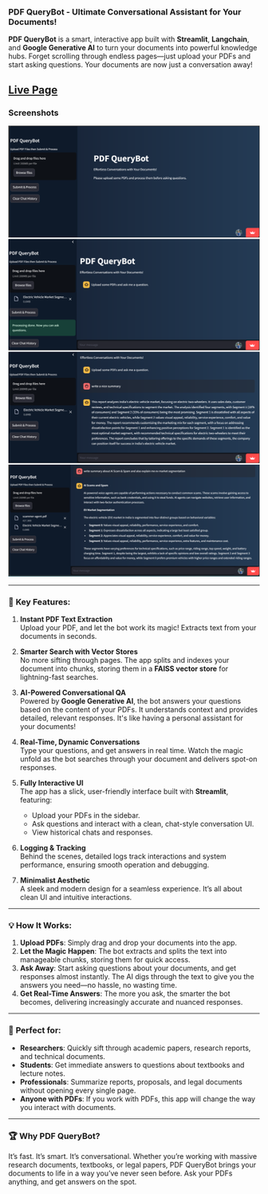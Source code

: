 ### **PDF QueryBot - Ultimate Conversational Assistant for Your Documents!**

**PDF QueryBot** is a smart, interactive app built with **Streamlit**, **Langchain**, and **Google Generative AI** to turn your documents into powerful knowledge hubs. Forget scrolling through endless pages—just upload your PDFs and start asking questions. Your documents are now just a conversation away!

[Live Page](https://llm-projects-ospw4y4kfgbkllatptx3gw.streamlit.app/)
---

### **Screenshots**
![](https://github.com/harshitpathak18/LLM-Projects/blob/main/PDF_Chat_Bot/screenshots/1.png)
![](https://github.com/harshitpathak18/LLM-Projects/blob/main/PDF_Chat_Bot/screenshots/2.png)
![](https://github.com/harshitpathak18/LLM-Projects/blob/main/PDF_Chat_Bot/screenshots/3.png)
![](https://github.com/harshitpathak18/LLM-Projects/blob/main/PDF_Chat_Bot/screenshots/4.png)

---

### 🚀 **Key Features:**
1. **Instant PDF Text Extraction**  
   Upload your PDF, and let the bot work its magic! Extracts text from your documents in seconds.

2. **Smarter Search with Vector Stores**  
   No more sifting through pages. The app splits and indexes your document into chunks, storing them in a **FAISS vector store** for lightning-fast searches.

3. **AI-Powered Conversational QA**  
   Powered by **Google Generative AI**, the bot answers your questions based on the content of your PDFs. It understands context and provides detailed, relevant responses. It's like having a personal assistant for your documents!

4. **Real-Time, Dynamic Conversations**  
   Type your questions, and get answers in real time. Watch the magic unfold as the bot searches through your document and delivers spot-on responses.

5. **Fully Interactive UI**  
   The app has a slick, user-friendly interface built with **Streamlit**, featuring:
   - Upload your PDFs in the sidebar.
   - Ask questions and interact with a clean, chat-style conversation UI.
   - View historical chats and responses.

6. **Logging & Tracking**  
   Behind the scenes, detailed logs track interactions and system performance, ensuring smooth operation and debugging.

7. **Minimalist Aesthetic**  
   A sleek and modern design for a seamless experience. It’s all about clean UI and intuitive interactions.

---

### 💡 **How It Works:**

1. **Upload PDFs**: Simply drag and drop your documents into the app. 
2. **Let the Magic Happen**: The bot extracts and splits the text into manageable chunks, storing them for quick access.
3. **Ask Away**: Start asking questions about your documents, and get responses almost instantly. The AI digs through the text to give you the answers you need—no hassle, no wasting time.
4. **Get Real-Time Answers**: The more you ask, the smarter the bot becomes, delivering increasingly accurate and nuanced responses.
  
---

### 🌟 **Perfect for:**
- **Researchers**: Quickly sift through academic papers, research reports, and technical documents.
- **Students**: Get immediate answers to questions about textbooks and lecture notes.
- **Professionals**: Summarize reports, proposals, and legal documents without opening every single page.
- **Anyone with PDFs**: If you work with PDFs, this app will change the way you interact with documents.

---

### 🏆 **Why PDF QueryBot?**
It’s fast. It’s smart. It’s conversational. Whether you’re working with massive research documents, textbooks, or legal papers, PDF QueryBot brings your documents to life in a way you’ve never seen before. Ask your PDFs anything, and get answers on the spot.
